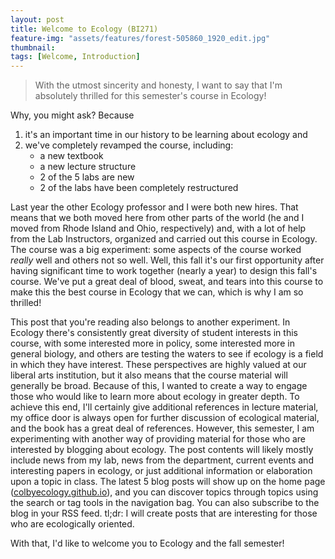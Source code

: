 ```yaml
---
layout: post
title: Welcome to Ecology (BI271)
feature-img: "assets/features/forest-505860_1920_edit.jpg"
thumbnail: 
tags: [Welcome, Introduction]
---
```


> With the utmost sincerity and honesty, I want to say that I'm absolutely thrilled for this semester's course in Ecology!

Why, you might ask? Because
1. it's an important time in our history to be learning about ecology and
2. we've completely revamped the course, including:
    - a new textbook
    - a new lecture structure
    - 2 of the 5 labs are new
    - 2 of the labs have been completely restructured

Last year the other Ecology professor and I were both new hires. That means that we both moved here from other parts of the world (he and I moved from Rhode Island and Ohio, respectively) and, with a lot of help from the Lab Instructors, organized and carried out this course in Ecology. The course was a big experiment: some aspects of the course worked *really* well and others not so well. Well, this fall it's our first opportunity after having significant time to work together (nearly a year) to design this fall's course. We've put a great deal of blood, sweat, and tears into this course to make this the best course in Ecology that we can, which is why I am so thrilled!

This post that you're reading also belongs to another experiment. In Ecology there's consistently great diversity of student interests in this course, with some interested more in policy, some interested more in general biology, and others are testing the waters to see if ecology is a field in which they have interest. These perspectives are highly valued at our liberal arts institution, but it also means that the course material will generally be broad. Because of this, I wanted to create a way to engage those who would like to learn more about ecology in greater depth. To achieve this end, I'll certainly give additional references in lecture material, my office door is always open for further discussion of ecological material, and the book has a great deal of references. However, this semester, I am experimenting with another way of providing material for those who are interested by blogging about ecology. The post contents will likely mostly include news from my lab, news from the department, current events and interesting papers in ecology, or just additional information or elaboration upon a topic in class. The latest 5 blog posts will show up on the home page ([colbyecology.github.io](https://colbyecology.github.io)), and you can discover topics through topics using the search or tag tools in the navigation bag. You can also subscribe to the blog in your RSS feed. tl;dr: I will create posts that are interesting for those who are ecologically oriented.

With that, I'd like to welcome you to Ecology and the fall semester!